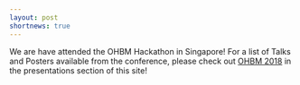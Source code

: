 ```yaml
---
layout: post
shortnews: true
---
```

We are have attended the OHBM Hackathon in Singapore! For a list of Talks and Posters available from the conference, please check out <a href="http://www.nisox.org/presentations/OHBM2018/">OHBM 2018</a> in the presentations section of this site!
